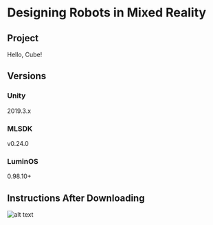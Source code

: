 # Designing Robots in Mixed Reality

## Project

Hello, Cube!

## Versions

### Unity

2019.3.x

### MLSDK

v0.24.0

### LuminOS

0.98.10+

## Instructions After Downloading

![alt text](https://github.com/ebradford7/designing-robots-in-mixed-reality/blob/main/framework-example.JPEG)
